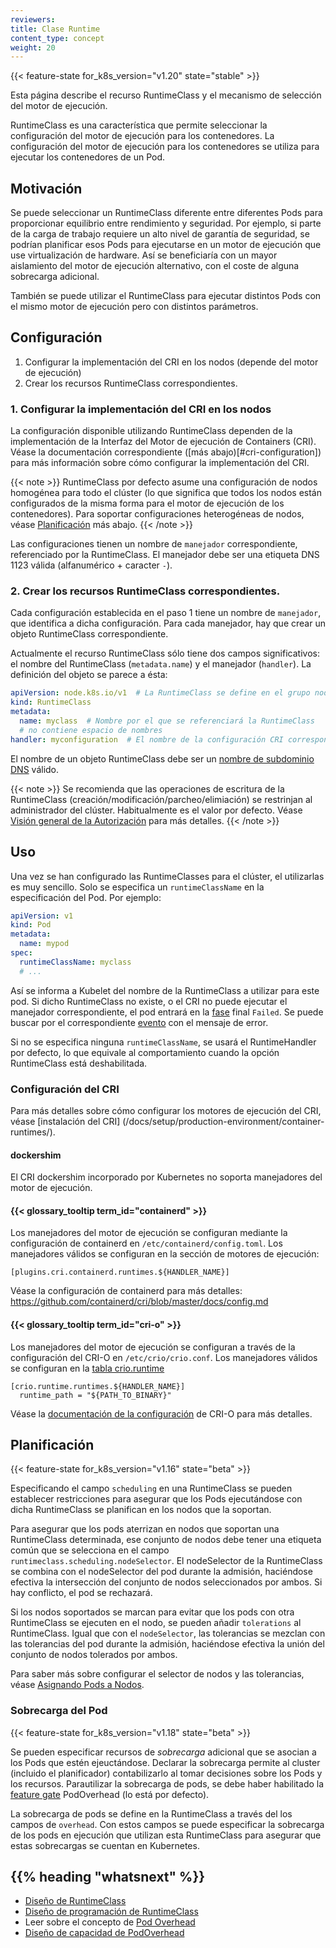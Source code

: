 ```yaml
---
reviewers:
title: Clase Runtime
content_type: concept
weight: 20
---
```


<!-- overview -->

{{< feature-state for_k8s_version="v1.20" state="stable" >}}

Esta página describe el recurso RuntimeClass y el mecanismo de selección del
motor de ejecución.

RuntimeClass es una característica que permite seleccionar la configuración del
motor de ejecución para los contenedores. La configuración del motor de ejecución para
los contenedores se utiliza para ejecutar los contenedores de un Pod.




<!-- body -->

## Motivación

Se puede seleccionar un RuntimeClass diferente entre diferentes Pods para
proporcionar equilibrio entre rendimiento y seguridad. Por ejemplo, si parte de
la carga de trabajo requiere un alto nivel de garantía de seguridad, se podrían
planificar esos Pods para ejecutarse en un motor de ejecución que use
virtualización de hardware. Así se beneficiaría con un mayor aislamiento del motor
de ejecución alternativo, con el coste de alguna sobrecarga adicional.

También se puede utilizar el RuntimeClass para ejecutar distintos Pods con el
mismo motor de ejecución pero con distintos parámetros.

## Configuración

1. Configurar la implementación del CRI en los nodos (depende del motor de
   ejecución)
2. Crear los recursos RuntimeClass correspondientes.

### 1. Configurar la implementación del CRI en los nodos

La configuración disponible utilizando RuntimeClass dependen de la
implementación de la Interfaz del Motor de ejecución de Containers (CRI). Véase
la documentación correspondiente ([más abajo)[#cri-configuration]) para más
información sobre cómo configurar la implementación del CRI.

{{< note >}}
RuntimeClass por defecto asume una configuración de nodos homogénea para todo el
clúster (lo que significa que todos los nodos están configurados de la misma
forma para el motor de ejecución de los contenedores). Para soportar configuraciones
heterogéneas de nodos, véase [Planificación](#scheduling) más abajo.
{{< /note >}}

Las configuraciones tienen un nombre de `manejador` correspondiente, referenciado
por la RuntimeClass. El manejador debe ser una etiqueta DNS 1123 válida
(alfanumérico + caracter `-`).

### 2. Crear los recursos RuntimeClass correspondientes.

Cada configuración establecida en el paso 1 tiene un nombre de `manejador`, que
identifica a dicha configuración. Para cada manejador, hay que crear un objeto
RuntimeClass correspondiente.

Actualmente el recurso RuntimeClass sólo tiene dos campos significativos: el
nombre del RuntimeClass (`metadata.name`) y el manejador (`handler`). La
definición del objeto se parece a ésta:

```yaml
apiVersion: node.k8s.io/v1  # La RuntimeClass se define en el grupo node.k8s.io
kind: RuntimeClass
metadata:
  name: myclass  # Nombre por el que se referenciará la RuntimeClass
  # no contiene espacio de nombres
handler: myconfiguration  # El nombre de la configuración CRI correspondiente
```

El nombre de un objeto RuntimeClass debe ser un [nombre de subdominio
DNS](/docs/concepts/overview/working-with-objects/names#dns-subdomain-names)
válido.

{{< note >}}
Se recomienda que las operaciones de escritura de la RuntimeClass
(creación/modificación/parcheo/elimiación) se restrinjan al administrador del
clúster. Habitualmente es el valor por defecto. Véase [Visión general de la
Autorización](/docs/reference/access-authn-authz/authorization/) para más
detalles.
{{< /note >}}

## Uso

Una vez se han configurado las RuntimeClasses para el clúster, el utilizarlas es
muy sencillo. Solo se especifica un `runtimeClassName` en la especificación del Pod.
Por ejemplo:


```yaml
apiVersion: v1
kind: Pod
metadata:
  name: mypod
spec:
  runtimeClassName: myclass
  # ...
```

Así se informa a Kubelet del nombre de la RuntimeClass a utilizar para
este pod. Si dicho RuntimeClass no existe, o el CRI no puede ejecutar el
manejador correspondiente, el pod entrará en la
[fase](/docs/concepts/workloads/pods/pod-lifecycle/#pod-phase) final `Failed`.
Se puede buscar por el correspondiente
[evento](/docs/tasks/debug-application-cluster/debug-application-introspection/)
con el mensaje de error.

Si no se especifica ninguna `runtimeClassName`, se usará el RuntimeHandler por
defecto, lo que equivale al comportamiento cuando la opción RuntimeClass está
deshabilitada.

### Configuración del CRI

Para más detalles sobre cómo configurar los motores de ejecución del CRI, véase
[instalación del CRI] (/docs/setup/production-environment/container-runtimes/).

#### dockershim

El CRI dockershim incorporado por Kubernetes no soporta manejadores del motor de
ejecución.

#### {{< glossary_tooltip term_id="containerd" >}}

Los manejadores del motor de ejecución se configuran mediante la configuración
de containerd en `/etc/containerd/config.toml`. Los manejadores válidos se
configuran en la sección de motores de ejecución:

```
[plugins.cri.containerd.runtimes.${HANDLER_NAME}]
```

Véase la configuración de containerd para más detalles:
https://github.com/containerd/cri/blob/master/docs/config.md

#### {{< glossary_tooltip term_id="cri-o" >}}

Los manejadores del motor de ejecución se configuran a través de la
configuración del CRI-O en `/etc/crio/crio.conf`. Los manejadores válidos se
configuran en la [tabla
crio.runtime](https://github.com/cri-o/cri-o/blob/master/docs/crio.conf.5.md#crioruntime-table)

```
[crio.runtime.runtimes.${HANDLER_NAME}]
  runtime_path = "${PATH_TO_BINARY}"
```

Véase la [documentación de la
configuración](https://raw.githubusercontent.com/cri-o/cri-o/9f11d1d/docs/crio.conf.5.md)
de CRI-O para más detalles.

## Planificación

{{< feature-state for_k8s_version="v1.16" state="beta" >}}

Especificando el campo `scheduling` en una RuntimeClass se pueden establecer
restricciones para asegurar que los Pods ejecutándose con dicha RuntimeClass se
planifican en los nodos que la soportan.

Para asegurar que los pods aterrizan en nodos que soportan una RuntimeClass
determinada, ese conjunto de nodos debe tener una etiqueta común que se
selecciona en el campo `runtimeclass.scheduling.nodeSelector`. El nodeSelector
de la RuntimeClass se combina con el nodeSelector del pod durante la admisión,
haciéndose efectiva la intersección del conjunto de nodos seleccionados por
ambos. Si hay conflicto, el pod se rechazará.

Si los nodos soportados se marcan para evitar que los pods con otra RuntimeClass
se ejecuten en el nodo, se pueden añadir `tolerations` al RuntimeClass. Igual
que con el `nodeSelector`, las tolerancias se mezclan con las tolerancias del
pod durante la admisión, haciéndose efectiva la unión del conjunto de nodos
tolerados por ambos.

Para saber más sobre configurar el selector de nodos y las tolerancias, véase
[Asignando Pods a Nodos](/docs/concepts/scheduling-eviction/assign-pod-node/).

### Sobrecarga del Pod

{{< feature-state for_k8s_version="v1.18" state="beta" >}}

Se pueden especificar recursos de _sobrecarga_ adicional que se asocian a los
Pods que estén ejeuctándose. Declarar la sobrecarga permite al cluster (incluido
el planificador) contabilizarlo al tomar decisiones sobre los Pods y los
recursos. Parautilizar la sobrecarga de pods, se debe haber habilitado la
[feature gate](/docs/reference/command-line-tools-reference/feature-gates/)
PodOverhead (lo está por defecto).

La sobrecarga de pods se define en la RuntimeClass a través del los campos de
`overhead`. Con estos campos se puede especificar la sobrecarga de los pods en
ejecución que utilizan esta RuntimeClass para asegurar que estas sobrecargas se
cuentan en Kubernetes.

## {{% heading "whatsnext" %}}


- [Diseño de RuntimeClass](https://github.com/kubernetes/enhancements/blob/master/keps/sig-node/585-runtime-class/README.md)
- [Diseño de programación de RuntimeClass](https://github.com/kubernetes/enhancements/blob/master/keps/sig-node/585-runtime-class/README.md#runtimeclass-scheduling)
- Leer sobre el concepto de [Pod Overhead](/docs/concepts/scheduling-eviction/pod-overhead/)
- [Diseño de capacidad de PodOverhead](https://github.com/kubernetes/enhancements/blob/master/keps/sig-node/20190226-pod-overhead.md)
